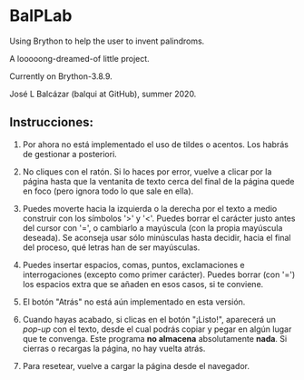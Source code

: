 # BalPLab

Using Brython to help the user to invent palindroms.

A looooong-dreamed-of little project.

Currently on Brython-3.8.9.

José L Balcázar (balqui at GitHub), summer 2020.

Instrucciones:
--------------

1. Por ahora no está implementado el uso de tildes o acentos.
Los habrás de gestionar a posteriori.

2. No cliques con el ratón. Si lo haces por error, vuelve a
clicar por la página hasta que la ventanita de texto cerca del 
final de la página quede en foco (pero ignora todo lo que sale 
en ella).

3. Puedes moverte hacia la izquierda o la derecha por el 
texto a medio construir con los símbolos '>' y '<'. Puedes
borrar el carácter justo antes del cursor con '=', o
cambiarlo a mayúscula (con la propia mayúscula deseada).
Se aconseja usar sólo minúsculas hasta decidir, hacia
el final del proceso, qué letras han de ser mayúsculas.

4. Puedes insertar espacios, comas, puntos, exclamaciones
e interrogaciones (excepto como primer carácter). Puedes 
borrar (con '=') los espacios extra que se añaden en esos 
casos, si te conviene.

5. El botón "Atrás" no está aún implementado en esta versión.

6. Cuando hayas acabado, si clicas en el botón "¡Listo!", 
aparecerá un _pop-up_ con el texto, desde el cual podrás 
copiar y pegar en algún lugar que te convenga. Este 
programa **no almacena** absolutamente **nada**. Si cierras 
o recargas la página, no hay vuelta atrás.

7. Para resetear, vuelve a cargar la página desde el navegador.

